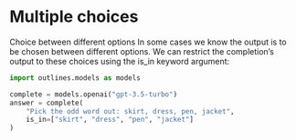 # Multiple choices

Choice between different options
In some cases we know the output is to be chosen between different options. We can restrict the completion’s output to these choices using the is_in keyword argument:

```python
import outlines.models as models

complete = models.openai("gpt-3.5-turbo")
answer = complete(
    "Pick the odd word out: skirt, dress, pen, jacket",
    is_in=["skirt", "dress", "pen", "jacket"]
)
```
